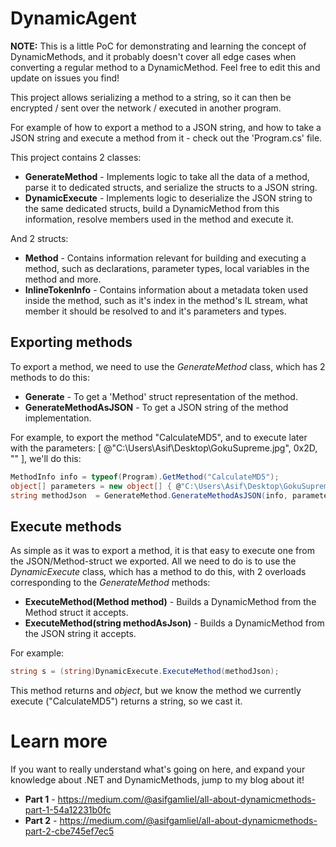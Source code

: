 # DynamicAgent

**NOTE:** This is a little PoC for demonstrating and learning the concept of DynamicMethods, and it probably doesn't cover all edge cases when converting a regular method to a DynamicMethod. Feel free to edit this and update on issues you find!  
  
This project allows serializing a method to a string, so it can then be encrypted / sent over the network / executed in another program.  
  
For example of how to export a method to a JSON string, and how to take a JSON string and execute a method from it - check out the 'Program.cs' file.  

This project contains 2 classes:
* **GenerateMethod** - Implements logic to take all the data of a method, parse it to dedicated structs, and serialize the structs to a JSON string.
* **DynamicExecute** - Implements logic to deserialize the JSON string to the same dedicated structs, build a DynamicMethod from this information, resolve members used in the method and execute it.

And 2 structs:
* **Method** - Contains information relevant for building and executing a method, such as declarations, parameter types, local variables in the method and more.
* **InlineTokenInfo** - Contains information about a metadata token used inside the method, such as it's index in the method's IL stream, what member it should be resolved to and it's parameters and types.

## Exporting methods
To export a method, we need to use the *GenerateMethod* class, which has 2 methods to do this:

* **Generate** -  To get a 'Method' struct representation of the method.
* **GenerateMethodAsJSON** - To get a JSON string of the method implementation.

For example, to export the method "CalculateMD5", and to execute later with the parameters: [ @"C:\Users\Asif\Desktop\GokuSupreme.jpg", 0x2D, "" ], we'll do this:
```C#
MethodInfo info = typeof(Program).GetMethod("CalculateMD5");
object[] parameters = new object[] { @"C:\Users\Asif\Desktop\GokuSupreme.jpg", 0x2D, "" };
string methodJson  = GenerateMethod.GenerateMethodAsJSON(info, parameters, true);
```

## Execute methods
As simple as it was to export a method, it is that easy to execute one from the JSON/Method-struct we exported. All we need to do is to use the *DynamicExecute* class, which has a method to do this, with 2 overloads corresponding to the *GenerateMethod* methods:

* **ExecuteMethod(Method method)** - Builds a DynamicMethod from the Method struct it accepts.
* **ExecuteMethod(string methodAsJson)** - Builds a DynamicMethod from the JSON string it accepts.

For example:
```C#
string s = (string)DynamicExecute.ExecuteMethod(methodJson);
```
This method returns and *object*, but we know the method we currently execute ("CalculateMD5") returns a string, so we cast it.  
  
# Learn more
If you want to really understand what's going on here, and expand your knowledge about  .NET and DynamicMethods, jump to my blog about it!  
  
* **Part 1** - https://medium.com/@asifgamliel/all-about-dynamicmethods-part-1-54a12231b0fc
* **Part 2** - https://medium.com/@asifgamliel/all-about-dynamicmethods-part-2-cbe745ef7ec5

